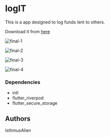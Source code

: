 # logIT

This is a app designed to log funds lent to others.

Download it from [here](https://raw.githubusercontent.com/IsthmusAlien/logIT/main/output/app-release.apk)

![final-1](https://github.com/IsthmusAlien/logIT/assets/131596732/21f3a119-6f99-427d-b3b3-9fdbb697c17a)

![final-2](https://github.com/IsthmusAlien/logIT/assets/131596732/36d899bf-d35e-4790-a361-f1de14908103)

![final-3](https://github.com/IsthmusAlien/logIT/assets/131596732/251dbbbc-1fa1-4120-9700-f7feec1a6e93)

![final-4](https://github.com/IsthmusAlien/logIT/assets/131596732/5eabbaa6-9331-4b9e-a842-042f623c0cee)

### Dependencies

* intl
* flutter_riverpod
* flutter_secure_storage

## Authors

IsthmusAlien
